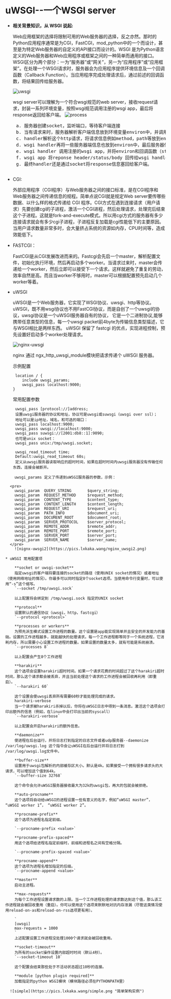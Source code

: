 # uWSGI--一个WSGI server


* **相关背景知识，从 WSGI 说起:**

	Web应用框架的选择将限制可用的Web服务器的选择，反之亦然。那时的Python应用程序通常是为CGI，FastCGI，mod_python中的一个而设计，甚至是为特定Web服务器的自定义的API接口而设计的。WSGI 是为Python语言定义的Web服务器和Web应用程序或框架之间的一种简单而通用的接口。WSGI区分为两个部分：一为“服务器”或“网关”，另一为“应用程序”或“应用框架”。在处理一个WSGI请求时，服务器会为应用程序提供环境信息及一个回调函数（Callback Function）。当应用程序完成处理请求后，通过前述的回调函数，将结果回传给服务器。

	![uwsgi](https://pics.lxkaka.wang/uwsgi1.png)

	wsgi server可以理解为一个符合wsgi规范的web server，接收request请求，封装一系列环境变量，按照wsgi规范调用注册的wsgi app，最后将response返回给客户端。
	![process](https://pics.lxkaka.wang/req_process.png)
	
 <pre>
    a. 服务器创建socket，监听端口，等待客户端连接  
    b. 当有请求来时，服务器解析客户端信息放到环境变量environ中，并调用绑定的handler来处理请求
    c. handler解析这个http请求，将请求信息例如method，path等放到environ中  
    d. wsgi handler再将一些服务器端信息也放到environ中，最后服务器信息，客户端信息，本次请求信息全部都保存到了环境变量environ中  
    e. wsgi handler 调用注册的wsgi app，并将environ和回调函数（start_response)传给wsgi app  
    f. wsgi app 将reponse header/status/body 回传给wsgi handler  
    g. 最终handler还是通过socket将response信息塞回给客户端。  
  </pre>	

* CGI:

	外部应用程序（CGI程序）与Web服务器之间的接口标准，是在CGI程序和Web服务器之间传递信息的规程。简单点说CGI就是规定Web server要传哪些数据、以什么样的格式传递给 CGI 程序。CGI方式在遇到连接请求（用户请求）先要创建cgi的子进程，激活一个CGI进程，然后处理请求，处理完后结束这个子进程。这就是fork-and-execute模式。所以用cgi方式的服务器有多少连接请求就会有多少cgi子进程，子进程反复加载是cgi性能低下的主要原因。当用户请求数量非常多时，会大量挤占系统的资源如内存，CPU时间等，造成效能低下。
* FASTCGI：

	FastCGI是从CGI发展改进而来的。Fastcgi会先启一个master，解析配置文件，初始化执行环境，然后再启动多个worker。当请求过来时，master会传递给一个worker，然后立即可以接受下一个请求。这样就避免了重复的劳动，效率自然是高。而且当worker不够用时，master可以根据配置预先启动几个worker等着。
* uWSGI
	
	uWSGI是一个Web服务器，它实现了WSGI协议、uwsgi、http等协议。uWSGI，既不用wsgi协议也不用FastCGI协议，而是自创了一个uwsgi的协议，uwsgi协议是一个uWSGI服务器自有的协议，
	它是一个二进制协议,能够携带任意类型的信息，每一个uwsgi packet前4byte为传输信息类型描述，它与WSGI相比是两样东西。
	uWSGI 保留了 fastcgi 的优点，实现进程控制，预先设置好启动多个worker处理请求。
	
	![nginx-uwsgi](https://pics.lxkaka.wang/Nginx_uwsgi.jpg)
	
	nginx 通过 ngx_http_uwsgi_module模块把请求传递个 uWSGI 服务器。
	
	示例配置	
	
	```
	 location / {
    	include uwsgi_params;
    	uwsgi_pass localhost:9000;
  }
  ```
	常用配置参数
	
	```
	 uwsgi_pass [protocol://]address;   
	 设置uwsgi服务器的协议和地址，协议可是uwsgi或suwsgi（uwsgi over ssl）； 
	 地址可以是ip地址，域名，和可选的端口：
	 uwsgi_pass localhost:9000;
	 uwsgi_pass uwsgi://localhost:9000; 
	 uwsgi_pass suwsgi://[2001:db8::1]:9090; 
	 也可是unix socket： 
	 uwsgi_pass unix:/tmp/uwsgi.socket;
	 
	 uwsgi_read_timeout time;
	 Default:uwsgi_read_timeout 60s; 
	 定义从uwsgi服务器读取响应的超时时间，如果在超时时间内uwsgi服务器没有传输任何东西，连接会被断开。
```
	uwsgi_params 定义了传递到uWSGI服务器的参数，示例：
	
  <pre>
    uwsgi_param  QUERY_STRING       $query_string;  
    uwsgi_param  REQUEST_METHOD     $request_method;  
    uwsgi_param  CONTENT_TYPE       $content_type;  
    uwsgi_param  CONTENT_LENGTH     $content_length;  
    uwsgi_param  REQUEST_URI        $request_uri;  
    uwsgi_param  PATH_INFO          $document_uri;  
    uwsgi_param  DOCUMENT_ROOT      $document_root;  
    uwsgi_param  SERVER_PROTOCOL    $server_protocol;  
    uwsgi_param  REMOTE_ADDR        $remote_addr;  
    uwsgi_param  REMOTE_PORT        $remote_port;  
    uwsgi_param  SERVER_PORT        $server_port;  
    uwsgi_param  SERVER_NAME        $server_name;  
  </pre>	
	![nignx-uwsgi2](https://pics.lxkaka.wang/nginx_uwsgi2.png)

* uWSGI 常用配置项
	
	**socket or uwsgi-socket**  
	指定uwsgi的客户端将要连接的socket的路径（使用UNIX socket的情况）或者地址（使用网络地址的情况）。你最多可以同时指定8个socket选项。当使用命令行变量时，可以使用“-s”这个缩写。
	`--socket /tmp/uwsgi.sock`
		
	以上配置将会绑定到 /tmp/uwsgi.sock 指定的UNIX socket
	
	**protocol**  
	设置默认的通信协议（uwsgi，http，fastcgi）
	`--protocol <protocol>`
		
	**processes or workers**  
	为预先派生模式设置工作进程的数量。这个设置是app能实现简单并且安全的并发能力的基础。设置的工作进程越多，就能越快的处理请求。每一个工作进程都等同于一个系统进程，它消耗内存，所以需要小心设置工作进程的数量。如果设置的数量太多，就有可能是系统崩溃。	
	`--processes 8`
	
	以上配置会产生8个工作进程
		
	**harakiri**  
	这个选项会设置harakiri超时时间。如果一个请求花费的时间超过了这个harakiri超时时间，那么这个请求都会被丢弃，并且当前处理这个请求的工作进程会被回收再利用（即重启）。
	`--harakiri 60`
	
	这个设置会使uwsgi丢弃所有需要60秒才能处理完成的请求。
	harakiri-verbose
	当一个请求被harakiri杀掉以后，你将在uWSGI日志中得到一条消息。激活这个选项会打印出额外的信息（例如，在linux中会打印出当前的syscall）
	`--harakiri-verbose`
	
	以上配置会开启harakiri的额外信息。
	
	**daemonize**  
	使进程在后台运行，并将日志打到指定的日志文件或者udp服务器--daemonize /var/log/uwsgi.log 这个指令会让uWSGI在后台运行并将日志打到 /var/log/uwsgi.log文件中。
	
	**buffer-size**  
	设置用于uwsgi包解析的内部缓存区大小。默认是4k。如果接受一个拥有很多请求头的大请求，可以增加这个值到64k。  
	`--buffer-size 32768`
	  
	这个命令会允许uWSGI服务器接收最大为32k的uwsgi包，再大的包就会被拒绝。
	
	**auto-procname**  
	这个选项将自动给uWSGI的进程设置一些有意义的名字，例如“uWSGI master”， “uWSGI worker 1”， “uWSGI worker 2”。
	
	**procname-prefix**  
	这个选项为进程名指定前缀。
	
	`--procname-prefix <value>`
	
	**procname-prefix-spaced**  
	用这个选项给进程名指定前缀时，前缀和进程名之间有空格分隔。
	
	`--procname-prefix-spaced <value>`
	
	**procname-append**  
	这个选项为进程名增加指定的后缀。
	`--procname-append <value>`
		
	**master**  
	启动主进程。
	
	**max-requests**  
	为每个工作进程设置请求数的上限。当一个工作进程处理的请求数达到这个值，那么该工作进程就会被回收重用（重启）。你可以使用这个选项来默默地对抗内存泄漏（尽管这类情况使用reload-on-as和reload-on-rss选项更有用）。
	
	`
	[uwsgi]
	max-requests = 1000
	`
	上述配置设置工作进程没处理1000个请求就会被回收重用。
	
	**socket-timeout**  
	为所有的socket操作设置内部超时时间（默认4秒）。
	`--socket-timeout 10`
	
	这个配置会结束那些处于不活动状态超过10秒的连接。
	
	**module [python plugin required]**  
	加载指定的python WSGI模块（模块路径必须在PYTHONPATH里）
	
  ![simple](https://pics.lxkaka.wang/simple.png "简单架构实例")
   

		
		

	

